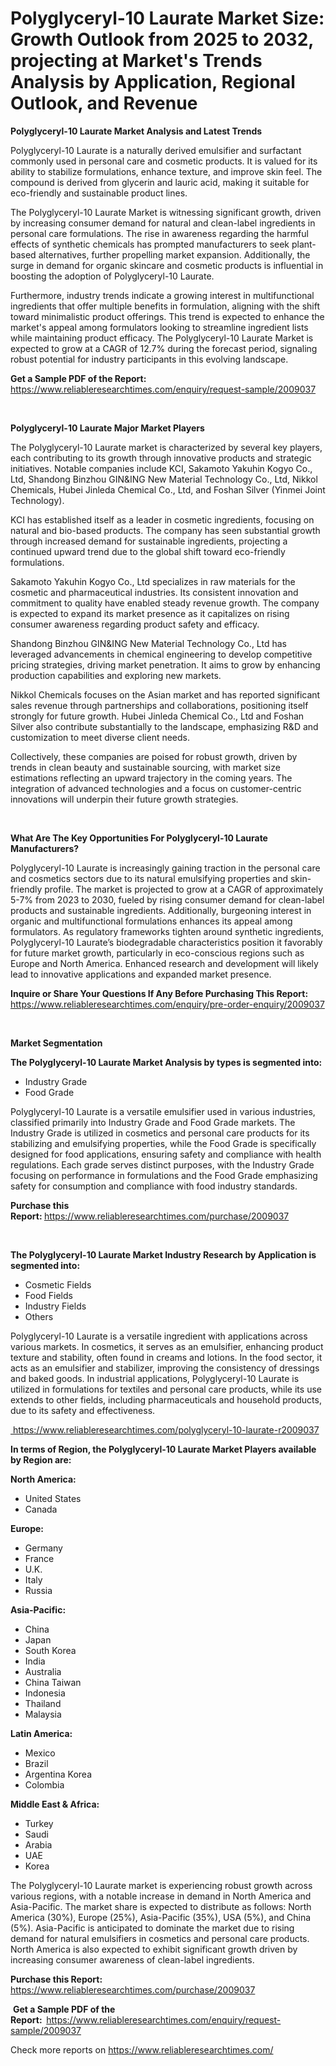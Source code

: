 <p><h1>Polyglyceryl-10 Laurate Market Size: Growth Outlook from 2025 to 2032, projecting at Market's Trends Analysis by Application, Regional Outlook, and Revenue</h1></p><p><strong>Polyglyceryl-10 Laurate Market Analysis and Latest Trends</strong></p>
<p><p>Polyglyceryl-10 Laurate is a naturally derived emulsifier and surfactant commonly used in personal care and cosmetic products. It is valued for its ability to stabilize formulations, enhance texture, and improve skin feel. The compound is derived from glycerin and lauric acid, making it suitable for eco-friendly and sustainable product lines. </p><p>The Polyglyceryl-10 Laurate Market is witnessing significant growth, driven by increasing consumer demand for natural and clean-label ingredients in personal care formulations. The rise in awareness regarding the harmful effects of synthetic chemicals has prompted manufacturers to seek plant-based alternatives, further propelling market expansion. Additionally, the surge in demand for organic skincare and cosmetic products is influential in boosting the adoption of Polyglyceryl-10 Laurate.</p><p>Furthermore, industry trends indicate a growing interest in multifunctional ingredients that offer multiple benefits in formulation, aligning with the shift toward minimalistic product offerings. This trend is expected to enhance the market's appeal among formulators looking to streamline ingredient lists while maintaining product efficacy. The Polyglyceryl-10 Laurate Market is expected to grow at a CAGR of 12.7% during the forecast period, signaling robust potential for industry participants in this evolving landscape.</p></p>
<p><strong>Get a Sample PDF of the Report:&nbsp;</strong> <a href="https://www.reliableresearchtimes.com/enquiry/request-sample/2009037?utm_campaign=2275&utm_medium=2&utm_source=Github&utm_content=ia&utm_term=03042025&utm_id=polyglyceryl-10-laurate">https://www.reliableresearchtimes.com/enquiry/request-sample/2009037</a></p>
<p>&nbsp;</p>
<p><strong>Polyglyceryl-10 Laurate Major Market Players</strong></p>
<p><p>The Polyglyceryl-10 Laurate market is characterized by several key players, each contributing to its growth through innovative products and strategic initiatives. Notable companies include KCI, Sakamoto Yakuhin Kogyo Co., Ltd, Shandong Binzhou GIN&ING New Material Technology Co., Ltd, Nikkol Chemicals, Hubei Jinleda Chemical Co., Ltd, and Foshan Silver (Yinmei Joint Technology).</p><p>KCI has established itself as a leader in cosmetic ingredients, focusing on natural and bio-based products. The company has seen substantial growth through increased demand for sustainable ingredients, projecting a continued upward trend due to the global shift toward eco-friendly formulations.</p><p>Sakamoto Yakuhin Kogyo Co., Ltd specializes in raw materials for the cosmetic and pharmaceutical industries. Its consistent innovation and commitment to quality have enabled steady revenue growth. The company is expected to expand its market presence as it capitalizes on rising consumer awareness regarding product safety and efficacy.</p><p>Shandong Binzhou GIN&ING New Material Technology Co., Ltd has leveraged advancements in chemical engineering to develop competitive pricing strategies, driving market penetration. It aims to grow by enhancing production capabilities and exploring new markets.</p><p>Nikkol Chemicals focuses on the Asian market and has reported significant sales revenue through partnerships and collaborations, positioning itself strongly for future growth. Hubei Jinleda Chemical Co., Ltd and Foshan Silver also contribute substantially to the landscape, emphasizing R&D and customization to meet diverse client needs.</p><p>Collectively, these companies are poised for robust growth, driven by trends in clean beauty and sustainable sourcing, with market size estimations reflecting an upward trajectory in the coming years. The integration of advanced technologies and a focus on customer-centric innovations will underpin their future growth strategies.</p></p>
<p>&nbsp;</p>
<p><strong>What Are The Key Opportunities For Polyglyceryl-10 Laurate Manufacturers?</strong></p>
<p><p>Polyglyceryl-10 Laurate is increasingly gaining traction in the personal care and cosmetics sectors due to its natural emulsifying properties and skin-friendly profile. The market is projected to grow at a CAGR of approximately 5-7% from 2023 to 2030, fueled by rising consumer demand for clean-label products and sustainable ingredients. Additionally, burgeoning interest in organic and multifunctional formulations enhances its appeal among formulators. As regulatory frameworks tighten around synthetic ingredients, Polyglyceryl-10 Laurate’s biodegradable characteristics position it favorably for future market growth, particularly in eco-conscious regions such as Europe and North America. Enhanced research and development will likely lead to innovative applications and expanded market presence.</p></p>
<p><strong>Inquire or Share Your Questions If Any Before Purchasing This Report:</strong> <a href="https://www.reliableresearchtimes.com/enquiry/pre-order-enquiry/2009037?utm_campaign=2275&utm_medium=2&utm_source=Github&utm_content=ia&utm_term=03042025&utm_id=polyglyceryl-10-laurate">https://www.reliableresearchtimes.com/enquiry/pre-order-enquiry/2009037</a></p>
<p>&nbsp;</p>
<p><strong>Market Segmentation</strong></p>
<p><strong>The Polyglyceryl-10 Laurate Market Analysis by types is segmented into:</strong></p>
<p><ul><li>Industry Grade</li><li>Food Grade</li></ul></p>
<p><p>Polyglyceryl-10 Laurate is a versatile emulsifier used in various industries, classified primarily into Industry Grade and Food Grade markets. The Industry Grade is utilized in cosmetics and personal care products for its stabilizing and emulsifying properties, while the Food Grade is specifically designed for food applications, ensuring safety and compliance with health regulations. Each grade serves distinct purposes, with the Industry Grade focusing on performance in formulations and the Food Grade emphasizing safety for consumption and compliance with food industry standards.</p></p>
<p><strong>Purchase this Report:&nbsp;</strong><a href="https://www.reliableresearchtimes.com/purchase/2009037?utm_campaign=2275&utm_medium=2&utm_source=Github&utm_content=ia&utm_term=03042025&utm_id=polyglyceryl-10-laurate">https://www.reliableresearchtimes.com/purchase/2009037</a></p>
<p>&nbsp;</p>
<p><strong>The Polyglyceryl-10 Laurate Market Industry Research by Application is segmented into:</strong></p>
<p><ul><li>Cosmetic Fields</li><li>Food Fields</li><li>Industry Fields</li><li>Others</li></ul></p>
<p><p>Polyglyceryl-10 Laurate is a versatile ingredient with applications across various markets. In cosmetics, it serves as an emulsifier, enhancing product texture and stability, often found in creams and lotions. In the food sector, it acts as an emulsifier and stabilizer, improving the consistency of dressings and baked goods. In industrial applications, Polyglyceryl-10 Laurate is utilized in formulations for textiles and personal care products, while its use extends to other fields, including pharmaceuticals and household products, due to its safety and effectiveness.</p></p>
<p><a href="https://www.reliableresearchtimes.com/polyglyceryl-10-laurate-r2009037?utm_campaign=2275&utm_medium=2&utm_source=Github&utm_content=ia&utm_term=03042025&utm_id=polyglyceryl-10-laurate">&nbsp;https://www.reliableresearchtimes.com/polyglyceryl-10-laurate-r2009037</a></p>
<p><strong>In terms of Region, the Polyglyceryl-10 Laurate Market Players available by Region are:</strong></p>
<p>
    <p> <strong> North America: </strong>
        <ul>
            <li>United States</li>
            <li>Canada</li>
        </ul>
        </p> 
    <p> <strong> Europe: </strong>
        <ul>
            <li>Germany</li>
            <li>France</li>
            <li>U.K.</li>
            <li>Italy</li>
            <li>Russia</li>
        </ul>
        </p> 
    <p> <strong> Asia-Pacific: </strong>
        <ul>
            <li>China</li>
            <li>Japan</li>
            <li>South Korea</li>
            <li>India</li>
            <li>Australia</li>
            <li>China Taiwan</li>
            <li>Indonesia</li>
            <li>Thailand</li>
            <li>Malaysia</li>
        </ul>
        </p> 
    <p> <strong> Latin America: </strong>
        <ul>
            <li>Mexico</li>
            <li>Brazil</li>
            <li>Argentina Korea</li>
            <li>Colombia</li>
        </ul>
        </p> 
    <p> <strong> Middle East & Africa: </strong>
        <ul>
            <li>Turkey</li>
            <li>Saudi</li>
            <li>Arabia</li>
            <li>UAE</li>
            <li>Korea</li>
        </ul>
    </p>
    </p>
<p><p>The Polyglyceryl-10 Laurate market is experiencing robust growth across various regions, with a notable increase in demand in North America and Asia-Pacific. The market share is expected to distribute as follows: North America (30%), Europe (25%), Asia-Pacific (35%), USA (5%), and China (5%). Asia-Pacific is anticipated to dominate the market due to rising demand for natural emulsifiers in cosmetics and personal care products. North America is also expected to exhibit significant growth driven by increasing consumer awareness of clean-label ingredients.</p></p>
<p><strong>Purchase this Report: </strong><a href="https://www.reliableresearchtimes.com/purchase/2009037?utm_campaign=2275&utm_medium=2&utm_source=Github&utm_content=ia&utm_term=03042025&utm_id=polyglyceryl-10-laurate">https://www.reliableresearchtimes.com/purchase/2009037</a></p>
<p>&nbsp;<strong>Get a Sample PDF of the Report:&nbsp;&nbsp;</strong><a href="https://www.reliableresearchtimes.com/enquiry/request-sample/2009037?utm_campaign=2275&utm_medium=2&utm_source=Github&utm_content=ia&utm_term=03042025&utm_id=polyglyceryl-10-laurate">https://www.reliableresearchtimes.com/enquiry/request-sample/2009037</a></p>
<p><strong></strong></p>
<p>Check more reports on <a href="https://www.reliableresearchtimes.com/?utm_campaign=2275&utm_medium=2&utm_source=Github&utm_content=ia&utm_term=03042025&utm_id=polyglyceryl-10-laurate">https://www.reliableresearchtimes.com/</a></p>